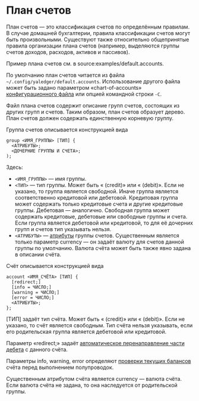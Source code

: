 # План счетов

План счетов — это классификация счетов по определённым правилам. В
случае домашней бухгалтерии, правила классификации счетов могут быть
произвольными. Существуют также относительно общепринятые правила
организации плана счетов (например, выделяются группы счетов доходов,
расходов, активов и пассивов).

Пример плана счетов см. в source:examples/default.accounts.

По умолчанию план счетов читается из файла
`~/.config/yaledger/default.accounts`. Использование другого файла может
быть задано параметром «chart-of-accounts» [конфигурационного файла](Config) или опцией командной строки `-C`.

Файл плана счетов содержит описание групп счетов, состоящих из других
групп и счетов. Таким образом, план счетов образует дерево. План счетов
должен содержать единственную корневую группу.

Группа счетов описывается конструкцией вида

    group <ИМЯ_ГРУППЫ> [ТИП] {
      <АТРИБУТЫ>;
      <ДОЧЕРНИЕ ГРУППЫ И СЧЕТА>;
    );

Здесь:

-   `<ИМЯ_ГРУППЫ>` — имя группы.
-   `<ТИП>` — тип группы. Может быть « (credit)» или « (debit)». Если не
    указано, то группа является свободной. Иначе группа является
    соответственно кредитовой или дебетовой. Кредитовая группа может
    содержать только кредитовые счета и другие кредитовые группы.
    Дебетовая — аналогично. Свободная группа может содержать кредитовые,
    дебетовые или свободные группы и счета. Если группа является
    дебетовой или кредитовой, то для её дочерних групп и счетов тип
    указывать нельзя.
-   `<АТРИБУТЫ>` — [атрибуты](Attributes) группы счетов. Существенным
    является только параметр currency — он задаёт валюту для счетов
    данной группы по умолчанию. Валюта счёта может быть также явно
    задана в описании счёта.

Счёт описывается конструкцией вида

    account <ИМЯ_СЧЁТА> [ТИП] {
      [redirect;]
      [info = ЧИСЛО;]
      [warning = ЧИСЛО;]
      [error = ЧИСЛО;]
      <АТРИБУТЫ>;
    };

[ТИП] задаёт тип счёта. Может быть « (credit)» или « (debit)». Если не
указано, то счёт является свободным. Тип счёта нельзя указывать, если
его родительская группа является дебетовой или кредитовой.

Параметр «redirect;» задаёт [автоматическое перенаправление части дебета](DebitRedirect) с данного счёта.

Параметры info, warning, error определяют [проверки текущих балансов](BalanceChecks) счёта перед выполнением полупроводок.

Существенным атрибутом счёта является currency — валюта счёта. Если
валюта счёта не задана, то она наследуется от родительской группы.
